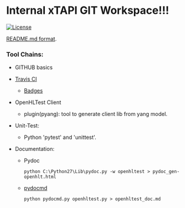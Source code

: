 # Internal xTAPI GIT Workspace!!!

[![License](https://img.shields.io/badge/license-MIT-green.svg)](https://en.wikipedia.org/wiki/MIT_License)

[README.md format](https://help.github.com/articles/basic-writing-and-formatting-syntax/).

### Tool Chains: 

- GITHUB basics

- [Travis CI](https://travis-ci.org/)
  - [Badges](http://shields.io/)

- OpenHLTest Client
  - plugin(pyang): tool to generate client lib from yang model.

- Unit-Test:
  - Python 'pytest' and 'unittest'.

- Documentation:  
  - Pydoc 
    ```
    python C:\Python27\Lib\pydoc.py -w openhltest > pydoc_gen-openhlt.html
    ```
    
  - [pydocmd](https://github.com/fboender/pydocmd)
    ```
    python pydocmd.py openhltest.py > openhltest_doc.md
    ```

